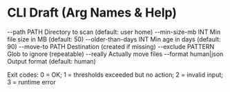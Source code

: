 # CLI Draft (Arg Names & Help)

--path PATH               Directory to scan (default: user home)
--min-size-mb INT         Min file size in MB (default: 50)
--older-than-days INT     Min age in days (default: 90)
--move-to PATH            Destination (created if missing)
--exclude PATTERN         Glob to ignore (repeatable)
--really                  Actually move files
--format human|json       Output format (default: human)

Exit codes:
0 = OK; 1 = thresholds exceeded but no action; 2 = invalid input; 3 = runtime error
